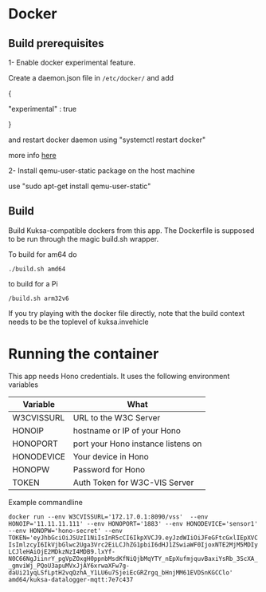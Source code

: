 # Docker

## Build prerequisites


1- Enable docker experimental feature.

Create a daemon.json file in `/etc/docker/` and add 

{
 
  "experimental" : true

}

and restart docker daemon using  "systemctl restart docker"

more info [here](https://github.com/docker/docker-ce/blob/master/components/cli/experimental/README.md)

2- Install  qemu-user-static package on the host machine

 use "sudo apt-get install qemu-user-static"

## Build

Build Kuksa-compatible dockers from this app. The Dockerfile is supposed to 
be run through the magic build.sh wrapper.

To build for am64 do

`./build.sh amd64`

to build for a Pi

`/build.sh arm32v6`

If you try playing with the docker file directly, note that the build context
needs to be the toplevel of kuksa.invehicle

# Running the container
This app needs Hono credentials. It uses the following environment variables

| Variable      | What                               | 
| ------------- |------------------------------------| 
| W3CVISSURL    | URL to the W3C Server
| HONOIP        | hostname or IP of your Hono        |
| HONOPORT      | port your Hono instance listens on |   
| HONODEVICE    | Your device in Hono                |
| HONOPW        | Password for Hono                  |
| TOKEN         | Auth Token for W3C-VIS Server                   |


Example commandline

 `docker run --env W3CVISSURL='172.17.0.1:8090/vss'  --env HONOIP='11.11.11.111' --env HONOPORT='1883' --env HONODEVICE='sensor1' --env HONOPW='hono-secret' --env TOKEN='eyJhbGciOiJSUzI1NiIsInR5cCI6IkpXVCJ9.eyJzdWIiOiJFeGFtcGxlIEpXVCIsImlzcyI6IkVjbGlwc2Uga3Vrc2EiLCJhZG1pbiI6dHJ1ZSwiaWF0IjoxNTE2MjM5MDIyLCJleHAiOjE2MDkzNzI4MDB9.lxYf-N0C66NgJiinrY_pgVpZOxgH0ppnbMsdKfNiQjbMqYTY_nEpXufmjquvBaxiYsRb_3ScXA__gmviWj_PQoU3apuMVxJjAY6xrwaXFw7g-daUi21yqLSfLptH2vqQzhA_Y1LU6u7SjeiEcGRZrgq_bHnjMM61EVDSnKGCClo' amd64/kuksa-datalogger-mqtt:7e7c437`
 


